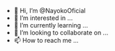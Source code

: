 - 👋 Hi, I’m @NayokoOficial
- 👀 I’m interested in ...
- 🌱 I’m currently learning ...
- 💞️ I’m looking to collaborate on ...
- 📫 How to reach me ...

<!---
NayokoOficial/NayokoOficial is a ✨ special ✨ repository because its `README.md` (this file) appears on your GitHub profile.
You can click the Preview link to take a look at your changes.
--->
